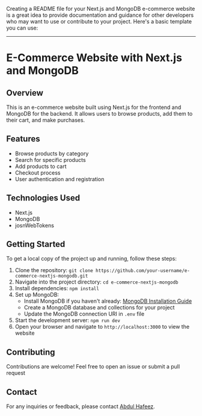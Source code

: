Creating a README file for your Next.js and MongoDB e-commerce website is a great idea to provide documentation and guidance for other developers who may want to use or contribute to your project. Here's a basic template you can use:

---

# E-Commerce Website with Next.js and MongoDB

## Overview
This is an e-commerce website built using Next.js for the frontend and MongoDB for the backend. It allows users to browse products, add them to their cart, and make purchases.

## Features
- Browse products by category
- Search for specific products
- Add products to cart
- Checkout process
- User authentication and registration

## Technologies Used
- Next.js
- MongoDB
- josnWebTokens
## Getting Started
To get a local copy of the project up and running, follow these steps:

1. Clone the repository: `git clone https://github.com/your-username/e-commerce-nextjs-mongodb.git`
2. Navigate into the project directory: `cd e-commerce-nextjs-mongodb`
3. Install dependencies: `npm install`
4. Set up MongoDB:
   - Install MongoDB if you haven't already: [MongoDB Installation Guide](https://docs.mongodb.com/manual/installation/)
   - Create a MongoDB database and collections for your project
   - Update the MongoDB connection URI in `.env` file
5. Start the development server: `npm run dev`
6. Open your browser and navigate to `http://localhost:3000` to view the website

## Contributing
Contributions are welcome! Feel free to open an issue or submit a pull request

## Contact
For any inquiries or feedback, please contact [Abdul Hafeez](abhafeez240302@gmail.com).
